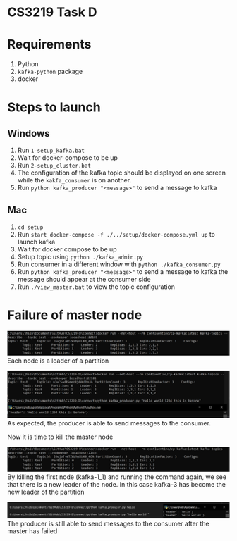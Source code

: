 # CS3219 Task D

# Requirements
1. Python
2. `kafka-python` package
3. docker

# Steps to launch
## Windows
1. Run `1-setup_kafka.bat`
2. Wait for docker-compose to be up
3. Run `2-setup_cluster.bat`
4. The configuration of the kafka topic should be displayed on one screen while the `kakfa_consumer` is on another.
5. Run `python kafka_producer "<message>"` to send a message to kafka

## Mac
1. `cd setup`
2. Run `start docker-compose -f ./../setup/docker-compose.yml up` to launch kafka
3. Wait for docker compose to be up
4. Setup topic using `python ./kafka_admin.py`
5. Run consumer in a different window with `python ./kafka_consumer.py`
6. Run `python kafka_producer "<message>"` to send a message to kafka the message should appear at the consumer side
7. Run `./view_master.bat` to view the topic configuration


# Failure of master node
![Current Config](./images/kafka_setup_initial.png)
Each node is a leader of a partition

![Send message before](./images/kafka_send_msg_before.png)
As expected, the producer is able to send messages to the consumer.

Now it is time to kill the master node

![New config](./images/kafka_setup_final.png)
By killing the first node (kafka-1_1) and running the command again, we see that there is a new leader of the node. In this case kafka-3 has become the new leader of the partition

![Send message after](./images/kafka_send_msg_after.png)
The producer is still able to send messages to the consumer after the master has failed